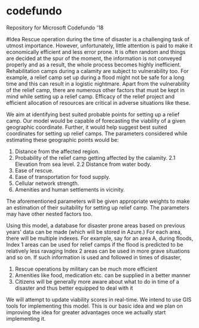 # codefundo
Repository for Microsoft Codefundo '18

#Idea 
Rescue operation during the time of disaster is a challenging task of utmost importance. However, unfortunately, little attention is paid to make it economically efficient and less error prone. It is often random and things are decided at the spur of the moment, the information is not conveyed properly and as a result, the whole process becomes highly inefficient. Rehabilitation camps during a calamity are subject to vulnerability too. For example, a relief camp set up during a flood might not be safe for a long time and this can result in a logistic nightmare. Apart from the vulnerability of the relief camp, there are numerous other factors that must be kept in mind while setting up a relief camp. Efficacy of the relief project and efficient allocation of resources are critical in adverse situations like these. 

We aim at identifying best suited probable points for setting up a relief camp. Our model would be capable of forecasting the viability of a given geographic coordinate. Further, it would help suggest best suited coordinates for setting up relief camps. The parameters considered while estimating these geographic points would be:

1. Distance from the affected region.
2. Probability of the relief camp getting affected by the calamity.
	2.1 Elevation from sea level.
	2.2 Distance from water body.
3. Ease of rescue.
4. Ease of transportation for food supply.
5. Cellular network strength.
6. Amenities and human settlements in vicinity.

The aforementioned parameters will be given appropriate weights to make an estimation of their suitability for setting up relief camp. The parameters may have other nested factors too. 

Using this model, a database for disaster prone areas based on previous years' data can be made (which will be stored in Azure.) 
For each area, there will be multiple indexes. For example, say for an area A, during floods,
Index 1 areas can be used for relief camps if the flood is predicted to be relatively less ravaging
Index 2 areas can be used in more grave situations and so on.
If such information is used and followed in times of disaster,

1. Rescue operations by military can be much more efficient
2. Amenities like food, medication etc. can be supplied in a better manner 
3. Citizens will be generally more aware about what to do in time of a disaster and thus better equipped to deal with it

We will attempt to update viability scores in real-time. We intend to use GIS tools for implementing this model. 
This is our basic idea and we plan on improving the idea for greater advantages once we actually start implementing it. 